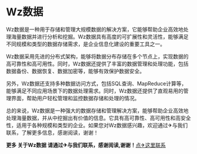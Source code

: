# Wz数据

Wz数据是一种用于存储和管理大规模数据的解决方案，它能够帮助企业高效地处理海量数据并进行分析和挖掘。Wz数据具有高度的可扩展性和灵活性，能够满足不同规模和类型的数据存储需求，是企业信息化建设的重要工具之一。

Wz数据采用先进的分布式架构，能够将数据分布存储在多个节点上，实现数据的高可靠性和高可用性。同时，Wz数据还提供了丰富的数据管理和处理功能，包括数据备份、数据恢复、数据加密等，能够有效保护数据安全。

另外，Wz数据还支持多种数据访问方式，包括SQL查询、MapReduce计算等，能够满足不同应用场景下的数据处理需求。同时，Wz数据还提供了直观易用的管理界面，帮助用户轻松管理和监控数据存储和处理的情况。

总的来说，Wz数据是一种强大的数据存储和管理解决方案，能够帮助企业高效地处理海量数据，并从中挖掘出有价值的信息。它具有高可靠性、高可用性和高安全性，适用于各种规模和类型的企业。如果您对Wz数据感兴趣，欢迎通过✈与我们联系，了解更多信息，感谢阅读，谢谢！

**更多 关于Wz数据 请通过✈与我们联系，感谢阅读,谢谢！**[点✈这里联系](https://www.k02.cc)
